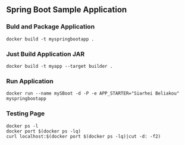 ## Spring Boot Sample Application

### Buld and Package Application
```
docker build -t myspringbootapp .
```

### Just Build Application JAR
```
docker build -t myapp --target builder .
```

### Run Application
```
docker run --name mySBoot -d -P -e APP_STARTER="Siarhei Beliakou" myspringbootapp
```

### Testing Page
```
docker ps -l
docker port $(docker ps -lq)
curl localhost:$(docker port $(docker ps -lq)|cut -d: -f2)
```